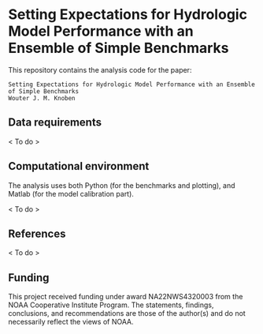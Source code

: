 # Setting Expectations for Hydrologic Model Performance with an Ensemble of Simple Benchmarks
This repository contains the analysis code for the paper:
```
Setting Expectations for Hydrologic Model Performance with an Ensemble of Simple Benchmarks
Wouter J. M. Knoben
```

## Data requirements
< To do >


## Computational environment
The analysis uses both Python (for the benchmarks and plotting), and Matlab (for the model calibration part).

< To do >

## References
< To do >

## Funding
This project received funding under award NA22NWS4320003 from the NOAA Cooperative Institute Program. The statements, findings, conclusions, and recommendations are those of the author(s) and do not necessarily reflect the views of NOAA.
